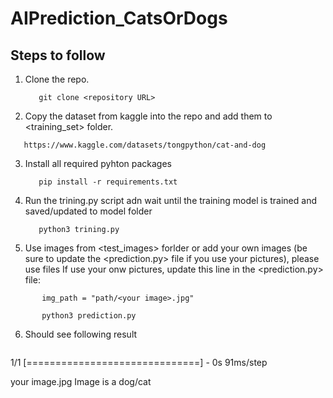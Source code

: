 # AIPrediction_CatsOrDogs
## Steps to follow




1. Clone the repo.
   ```
      git clone <repository URL>
   ```
2. Copy the dataset from kaggle into the repo and add them to <training_set> folder.
```
   https://www.kaggle.com/datasets/tongpython/cat-and-dog
```
3. Install all required pyhton packages
   ```
      pip install -r requirements.txt
   ```
4. Run the trining.py script adn wait until the training model is trained and saved/updated to model folder
   ```
      python3 trining.py
   ```
5. Use images from <test_images> forlder or add your own images (be sure to update the <prediction.py> file if you use your pictures), please use <png> files
  If use your onw pictures, update this line in the <prediction.py> file:
  ```
         img_path = "path/<your image>.jpg"
  ```
   ```
          python3 prediction.py  

   ```
6. Should see following result
   ```
1/1 [==============================] - 0s 91ms/step

your image.jpg Image is a dog/cat
   ```
